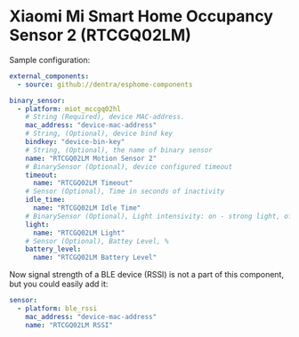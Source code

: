 # Xiaomi Mi Smart Home Occupancy Sensor 2 (RTCGQ02LM)

Sample configuration:
```yaml
external_components:
  - source: github://dentra/esphome-components

binary_sensor:
  - platform: miot_mccgq02hl
    # String (Required), device MAC-address.
    mac_address: "device-mac-address"
    # String, (Optional), device bind key
    bindkey: "device-bin-key"
    # String, (Optional), the name of binary sensor
    name: "RTCGQ02LM Motion Sensor 2"
    # BinarySensor (Optional), device configured timeout
    timeout:
      name: "RTCGQ02LM Timeout"
    # Sensor (Optional), Time in seconds of inactivity
    idle_time:
      name: "RTCGQ02LM Idle Time"
    # BinarySensor (Optional), Light intensivity: on - strong light, off - weak light
    light:
      name: "RTCGQ02LM Light"
    # Sensor (Optional), Battey Level, %
    battery_level:
      name: "RTCGQ02LM Battery Level"
```

Now signal strength of a BLE device (RSSI) is not a part of this component, but you could easily add it:
```yaml
sensor:
  - platform: ble_rssi
    mac_address: "device-mac-address"
    name: "RTCGQ02LM RSSI"
```
